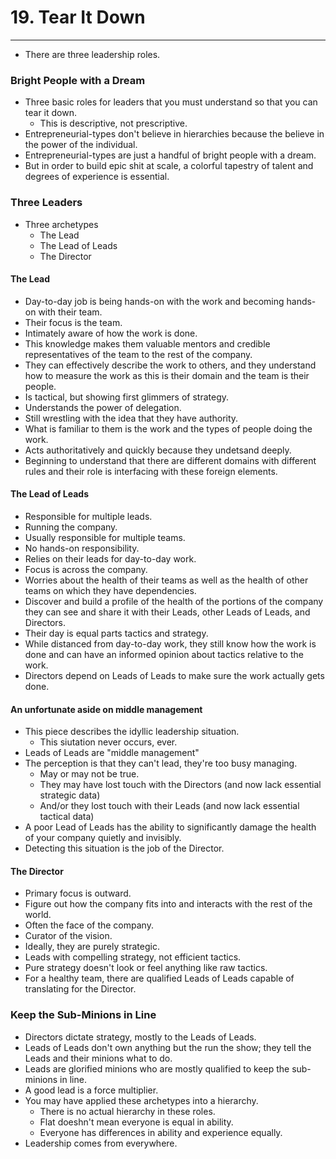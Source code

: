 # 19. Tear It Down
----
- There are three leadership roles.

### Bright People with a Dream
- Three basic roles for leaders that you must understand so that you can tear it down.
  - This is descriptive, not prescriptive.
- Entrepreneurial-types don't believe in hierarchies because the believe in the power of the individual.
- Entrepreneurial-types are just a handful of bright people with a dream.
- But in order to build epic shit at scale, a colorful tapestry of talent and degrees of experience is essential.

### Three Leaders
- Three archetypes
  - The Lead
  - The Lead of Leads
  - The Director

#### The Lead
- Day-to-day job is being hands-on with the work and becoming hands-on with their team.
- Their focus is the team.
- Intimately aware of how the work is done.
- This knowledge makes them valuable mentors and credible representatives of the team to the rest of the company.
- They can effectively describe the work to others, and they understand how to measure the work as this is their domain and the team is their people.
- Is tactical, but showing first glimmers of strategy.
- Understands the power of delegation.
- Still wrestling with the idea that they have authority.
- What is familiar to them is the work and the types of people doing the work.
- Acts authoritatively and quickly because they undetsand deeply.
- Beginning to understand that there are different domains with different rules and their role is interfacing with these foreign elements.

#### The Lead of Leads
- Responsible for multiple leads.
- Running the company.
- Usually responsible for multiple teams.
- No hands-on responsibility.
- Relies on their leads for day-to-day work.
- Focus is across the company.
- Worries about the health of their teams as well as the health of other teams on which they have dependencies.
- Discover and build a profile of the health of the portions of the company they can see and share it with their Leads, other Leads of Leads, and Directors.
- Their day is equal parts tactics and strategy.
- While distanced from day-to-day work, they still know how the work is done and can have an informed opinion about tactics relative to the work.
- Directors depend on Leads of Leads to make sure the work actually gets done.

#### An unfortunate aside on middle management
- This piece describes the idyllic leadership situation.
  - This siutation never occurs, ever.
- Leads of Leads are "middle management"
- The perception is that they can't lead, they're too busy managing.
  - May or may not be true.
  - They may have lost touch with the Directors (and now lack essential strategic data)
  - And/or they lost touch with their Leads (and now lack essential tactical data)
- A poor Lead of Leads has the ability to significantly damage the health of your company quietly and invisibly.
- Detecting this situation is the job of the Director.

#### The Director
- Primary focus is outward.
- Figure out how the company fits into and interacts with the rest of the world.
- Often the face of the company.
- Curator of the vision.
- Ideally, they are purely strategic.
- Leads with compelling strategy, not efficient tactics.
- Pure strategy doesn't look or feel anything like raw tactics.
- For a healthy team, there are qualified Leads of Leads capable of translating for the Director.

### Keep the Sub-Minions in Line
- Directors dictate strategy, mostly to the Leads of Leads.
- Leads of Leads don't own anything but the run the show; they tell the Leads and their minions what to do.
- Leads are glorified minions who are mostly qualified to keep the sub-minions in line.
- A good lead is a force multiplier.
- You may have applied these archetypes into a hierarchy.
  - There is no actual hierarchy in these roles.
  - Flat doeshn't mean everyone is equal in ability.
  - Everyone has differences in ability and experience equally.
- Leadership comes from everywhere.